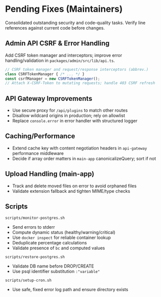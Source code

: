 # Pending Fixes (Maintainers)

Consolidated outstanding security and code-quality tasks. Verify line references against current code before changes.

## Admin API CSRF & Error Handling

Add CSRF token manager and interceptors; improve error handling/validation in `packages/admin/src/lib/api.ts`.

```ts
// CSRF token manager and request/response interceptors (abbrev.)
class CSRFTokenManager { /* ... */ }
const csrfManager = new CSRFTokenManager();
// Attach X-CSRF-Token to mutating requests; handle 403 CSRF refresh
```

## API Gateway Improvements

- Use secure proxy for `/api/plugins` to match other routes
- Disallow wildcard origins in production; rely on allowlist
- Replace `console.error` in error handler with structured logger

## Caching/Performance

- Extend cache key with content negotiation headers in `api-gateway` performance middleware
- Decide if array order matters in `main-app` canonicalizeQuery; sort if not

## Upload Handling (main-app)

- Track and delete moved files on error to avoid orphaned files
- Validate extension fallback and tighten MIME/type checks

## Scripts

`scripts/monitor-postgres.sh`
- Send errors to stderr
- Compute dynamic status (healthy/warning/critical)
- Use `docker inspect` for reliable container lookup
- Deduplicate percentage calculations
- Validate presence of `bc` and computed values

`scripts/restore-postgres.sh`
- Validate DB name before DROP/CREATE
- Use psql identifier substitution `:"variable"`

`scripts/setup-cron.sh`
- Use safe, fixed error log path and ensure directory exists

